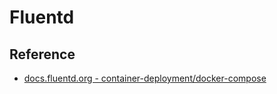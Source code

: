 # Fluentd



## Reference

* [docs.fluentd.org - container-deployment/docker-compose](https://docs.fluentd.org/container-deployment/docker-compose)

